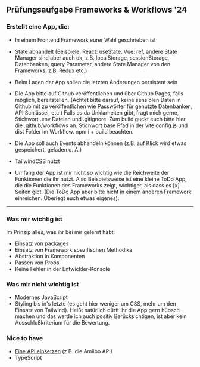 ## Prüfungsaufgabe Frameworks & Workflows '24

### Erstellt eine App, die:

- In einem Frontend Framework eurer Wahl geschrieben ist
- State abhandelt (Beispiele: React: useState, Vue: ref, andere State Manager sind aber auch ok, z.B. localStorage, sessionStorage, Datenbanken, query Parameter, andere State Manager von den Frameworks, z.B. Redux etc.)
- Beim Laden der App sollen die letzten Änderungen persistent sein
- Die App bitte auf Github veröffentlichen und über Github Pages, falls möglich, bereitstellen. (Achtet bitte darauf, keine sensiblen Daten in Github mit zu veröffentlichen wie Passwörter für genutzte Datenbanken, API Schlüssel, etc.)
  Falls es da Unklarheiten gibt, fragt mich gerne, Stichwort .env Dateien und .gitignore.
  Zum build guckt euch bitte hier die .github/workflows an. Stichwort base Pfad in der vite.config.js und dist Folder im Workflow. npm i + build beachten.

- Die App soll auch Events abhandeln können (z.B. auf Klick wird etwas gespeichert, geladen o. Ä.)
- TailwindCSS nutzt
- Umfang der App ist mir nicht so wichtig wie die Reichweite der Funktionen die ihr nutzt. Also Beispielsweise ist eine kleine ToDo App, die die Funktionen des Frameworks zeigt, wichtiger, als dass es [x] Seiten gibt. (Die ToDo App aber bitte nicht in einem anderen Framework einreichen. Überlegt euch etwas eigenes).

---

### Was mir wichtig ist

Im Prinzip alles, was ihr bei mir gelernt habt:

- Einsatz von packages
- Einsatz von Framework spezifischen Methodika
- Abstraktion in Komponenten
- Passen von Props
- Keine Fehler in der Entwickler-Konsole

### Was mir nicht wichtig ist

- Modernes JavaScript
- Styling bis in's letzte (es geht hier weniger um CSS, mehr um den Einsatz von Tailwind). Heißt natürlich dürft ihr die App gern hübsch machen und das werde ich auch positiv Berücksichtigen, ist aber kein Ausschlußkriterium für die Bewertung.

### Nice to have

- [Eine API einsetzen](https://github.com/public-apis/public-apis) (z.B. die Amiibo API)
- TypeScript
